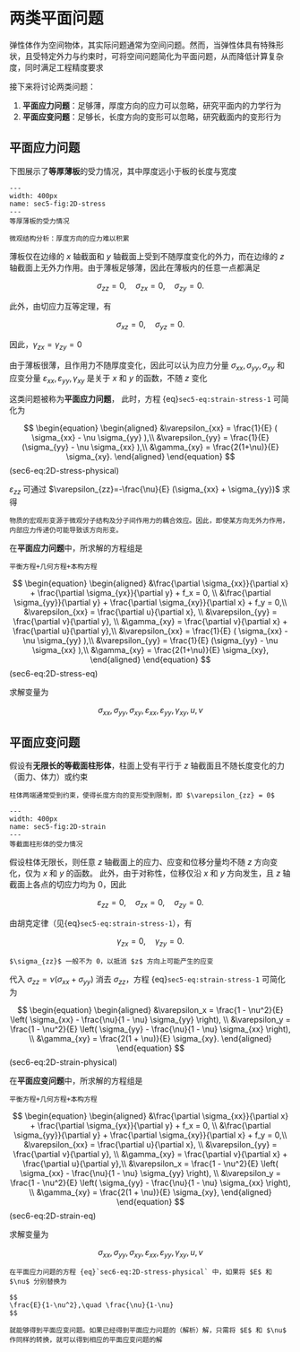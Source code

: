 # 两类平面问题

<span class="gray-text">
弹性体作为空间物体，其实际问题通常为空间问题。然而，当弹性体具有特殊形状，且受特定外力与约束时，可将空间问题简化为平面问题，从而降低计算复杂度，同时满足工程精度要求
</span>

接下来将讨论两类问题：
1. **平面应力问题**：足够薄，厚度方向的应力可以忽略，研究平面内的力学行为
2. **平面应变问题**：足够长，长度方向的变形可以忽略，研究截面内的变形行为

## 平面应力问题

下图展示了**等厚薄板**的受力情况，其中厚度远小于板的长度与宽度

```{figure} ../../../images/Elasticity/chap1/2D-stress.png
---
width: 400px
name: sec5-fig:2D-stress
---
等厚薄板的受力情况
```

```{margin}
微观结构分析：厚度方向的应力难以积累
```

薄板仅在边缘的 $x$ 轴截面和 $y$ 轴截面上受到不随厚度变化的外力，而在边缘的 $z$ 轴截面上无外力作用。由于薄板足够薄，因此在薄板内的任意一点都满足

$$
\sigma_{zz}=0,\quad \sigma_{zx} = 0,\quad \sigma_{zy} = 0.
$$

此外，由切应力互等定理，有

$$
\sigma_{xz} = 0,\quad \sigma_{yz} = 0.
$$

因此，$\gamma_{zx} = \gamma_{zy} = 0$

由于薄板很薄，且作用力不随厚度变化，因此可以认为应力分量 $\sigma_{xx},\sigma_{yy}, \sigma_{xy}$ 和应变分量 $\varepsilon_{xx},\varepsilon_{yy}, \gamma_{xy}$ 是关于 $x$ 和 $y$ 的函数，不随 $z$ 变化

这类问题被称为**平面应力问题**，
此时，方程 {eq}`sec5-eq:strain-stress-1` 可简化为

$$
\begin{equation}
\begin{aligned}
&\varepsilon_{xx} = \frac{1}{E} ( \sigma_{xx} - \nu \sigma_{yy} ),\\
&\varepsilon_{yy} = \frac{1}{E} (\sigma_{yy} - \nu \sigma_{xx} ),\\
&\gamma_{xy} = \frac{2(1+\nu)}{E} \sigma_{xy}.
\end{aligned}
\end{equation}
$$ (sec6-eq:2D-stress-physical)

$\varepsilon_{zz}$ 可通过 $\varepsilon_{zz}=-\frac{\nu}{E} (\sigma_{xx} + \sigma_{yy})$ 求得

```{note}
物质的宏观形变源于微观分子结构及分子间作用力的耦合效应。因此，即使某方向无外力作用，内部应力传递仍可能导致该方向形变。
```

在**平面应力问题**中，所求解的方程组是

```{margin}
平衡方程+几何方程+本构方程
```

$$
\begin{equation}
\begin{aligned}
&\frac{\partial \sigma_{xx}}{\partial x} + \frac{\partial \sigma_{yx}}{\partial y} + f_x = 0, \\
&\frac{\partial \sigma_{yy}}{\partial y} + \frac{\partial \sigma_{xy}}{\partial x} + f_y = 0,\\
&\varepsilon_{xx} = \frac{\partial u}{\partial x}, \\
&\varepsilon_{yy} = \frac{\partial v}{\partial y}, \\
&\gamma_{xy} = \frac{\partial v}{\partial x} + \frac{\partial u}{\partial y},\\
&\varepsilon_{xx} = \frac{1}{E} ( \sigma_{xx} - \nu \sigma_{yy} ),\\
&\varepsilon_{yy} = \frac{1}{E} (\sigma_{yy} - \nu \sigma_{xx} ),\\
&\gamma_{xy} = \frac{2(1+\nu)}{E} \sigma_{xy},
\end{aligned}
\end{equation}
$$ (sec6-eq:2D-stress-eq)

求解变量为

$$
\sigma_{xx}, \, \sigma_{yy}, \, \sigma_{xy}, \, \varepsilon_{xx}, \, \varepsilon_{yy}, \, \gamma_{xy}, \, u, \, v
$$

## 平面应变问题

假设有**无限长的等截面柱形体**，柱面上受有平行于 $z$ 轴截面且不随长度变化的力（面力、体力）或约束

```{margin}
柱体两端通常受到约束，使得长度方向的变形受到限制，即 $\varepsilon_{zz} = 0$
```

```{figure} ../../../images/Elasticity/chap1/2D-strain.png
---
width: 400px
name: sec5-fig:2D-strain
---
等截面柱形体的受力情况
```

假设柱体无限长，则任意 $z$ 轴截面上的应力、应变和位移分量均不随 $z$ 方向变化，仅为 $x$ 和 $y$ 的函数。
此外，由于对称性，位移仅沿 $x$ 和 $y$ 方向发生，且 $z$ 轴截面上各点的切应力均为 0，因此

$$
\varepsilon_{zz} = 0,\quad \sigma_{zx} = 0,\quad \sigma_{zy}=0.
$$

由胡克定律（见{eq}`sec5-eq:strain-stress-1`），有

$$
\gamma_{zx} = 0,\quad \gamma_{zy} = 0.
$$

```{margin}
$\sigma_{zz}$ 一般不为 0，以抵消 $z$ 方向上可能产生的应变
```

代入 $\sigma_{zz}=\nu(\sigma_{xx} + \sigma_{yy})$ 消去 $\sigma_{zz}$，方程 {eq}`sec5-eq:strain-stress-1` 可简化为

$$
\begin{equation}
\begin{aligned}
&\varepsilon_x = \frac{1 - \nu^2}{E} \left( \sigma_{xx} - \frac{\nu}{1 - \nu} \sigma_{yy} \right), \\
&\varepsilon_y = \frac{1 - \nu^2}{E} \left( \sigma_{yy} - \frac{\nu}{1 - \nu} \sigma_{xx} \right), \\
&\gamma_{xy} = \frac{2(1 + \nu)}{E} \sigma_{xy}.
\end{aligned}
\end{equation}
$$ (sec6-eq:2D-strain-physical)

在**平面应变问题**中，所求解的方程组是

```{margin}
平衡方程+几何方程+本构方程
```

$$
\begin{equation}
\begin{aligned}
&\frac{\partial \sigma_{xx}}{\partial x} + \frac{\partial \sigma_{yx}}{\partial y} + f_x = 0, \\
&\frac{\partial \sigma_{yy}}{\partial y} + \frac{\partial \sigma_{xy}}{\partial x} + f_y = 0,\\
&\varepsilon_{xx} = \frac{\partial u}{\partial x}, \\
&\varepsilon_{yy} = \frac{\partial v}{\partial y}, \\
&\gamma_{xy} = \frac{\partial v}{\partial x} + \frac{\partial u}{\partial y},\\
&\varepsilon_x = \frac{1 - \nu^2}{E} \left( \sigma_{xx} - \frac{\nu}{1 - \nu} \sigma_{yy} \right), \\
&\varepsilon_y = \frac{1 - \nu^2}{E} \left( \sigma_{yy} - \frac{\nu}{1 - \nu} \sigma_{xx} \right), \\
&\gamma_{xy} = \frac{2(1 + \nu)}{E} \sigma_{xy},
\end{aligned}
\end{equation}
$$ (sec6-eq:2D-strain-eq)

求解变量为

$$
\sigma_{xx}, \, \sigma_{yy}, \, \sigma_{xy}, \, \varepsilon_{xx}, \, \varepsilon_{yy}, \, \gamma_{xy}, \, u, \, v
$$

```{note}
在平面应力问题的方程 {eq}`sec6-eq:2D-stress-physical` 中，如果将 $E$ 和 $\nu$ 分别替换为

$$
\frac{E}{1-\nu^2},\quad \frac{\nu}{1-\nu}
$$

就能够得到平面应变问题。如果已经得到平面应力问题的（解析）解，只需将 $E$ 和 $\nu$ 作同样的转换，就可以得到相应的平面应变问题的解
```
